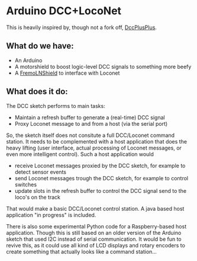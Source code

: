 Arduino DCC+LocoNet
===================

This is heavily inspired by, though not a fork off, [DccPlusPlus](https://github.com/DccPlusPlus).

## What do we have:

- An Arduino
- A motorshield to boost logic-level DCC signals to something more beefy 
- A [FremoLNShield](http://nh-finescale.nl/fremo/dcc/fremo-ln-shield/FremoLNShield.html) to interface with Loconet

## What does it do:

The DCC sketch performs to main tasks:

 - Maintain a refresh buffer to generate a (real-time) DCC signal 
 - Proxy Loconet message to and from a host (via the serial port)

So, the sketch itself does not consitute a full DCC/Loconet command station. It needs to be complemented with a host application that does the heavy lifting (user interface, actual processing of Loconet messages, or even more intelligent control). Such a host application would

  - receive Loconet messages proxied by the DCC sketch, for example to detect sensor events
  - send Loconet messages trough the DCC sketch, for example to control switches
  - update slots in the refresh buffer to control the DCC signal send to the loco's on the track

That would make a basic DCC/Loconet control station. A java based host application "in progress" is included.

There is also some experimental Python code for a Raspberry-based host application. Though this is still based on an older version of the Arduino sketch that used I2C instead of serial communication. It would be fun to revive this, as it could use all kind of LCD displays and rotary encoders to create something that actually looks like a command station...





